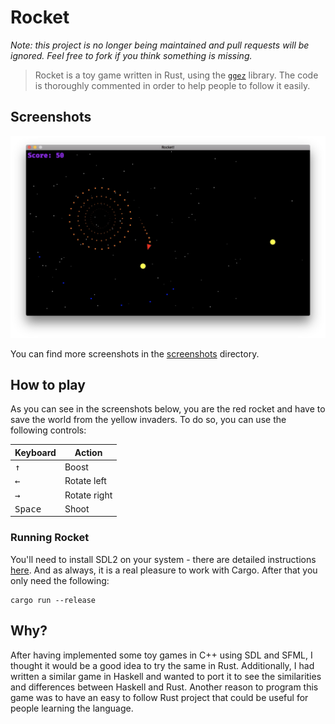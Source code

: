 Rocket
======

*Note: this project is no longer being maintained and pull requests will be ignored. Feel free to fork if you think something is missing.*

> Rocket is a toy game written in Rust, using the [`ggez`](https://github.com/ggez/ggez) library. The code is thoroughly 
commented in order to help people to follow it easily.

## Screenshots

![Screenshot](screenshots/gameplay2.png)

You can find more screenshots in the [screenshots] directory.

[screenshots]: screenshots/

## How to play

As you can see in the screenshots below, you are the red rocket and have to save the world from 
the yellow invaders. To do so, you can use the following controls:

Keyboard                | Action
----------------------- | ------------
<kbd>&uparrow;</kbd>    | Boost
<kbd>&leftarrow;</kbd>  | Rotate left
<kbd>&rightarrow;</kbd> | Rotate right
<kbd>Space</kbd>        | Shoot

### Running Rocket

You'll need to install SDL2 on your system - there are detailed instructions [here](https://github.com/Rust-SDL2/rust-sdl2).
And as always, it is a real pleasure to work with Cargo. After that you only need the following:
```
cargo run --release
```

## Why?

After having implemented some toy games in C++ using SDL and SFML, I thought it would be a 
good idea to try the same in Rust. Additionally, I had written a similar game in Haskell and 
wanted to port it to see the similarities and differences between Haskell and Rust. Another 
reason to program this game was to have an easy to follow Rust project that could be useful 
for people learning the language.
